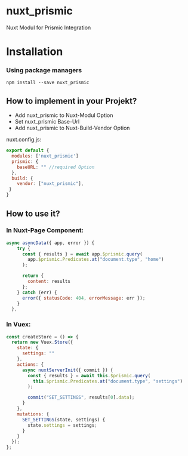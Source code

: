 # nuxt_prismic
Nuxt Modul for Prismic Integration 

# Installation
### Using package managers
`npm install --save nuxt_prismic`


## How to implement in your Projekt?
* Add nuxt_prismic to Nuxt-Modul Option
* Set nuxt_prismic Base-Url
* Add nuxt_prismic to Nuxt-Build-Vendor Option

nuxt.config.js:

```js
export default {
  modules: ['nuxt_prismic']
  prismic: {
    baseURL: "" //required Option
  },
  build: {
    vendor: ["nuxt_prismic"],
 }
}
```

## How to use it?

### In Nuxt-Page Component:
```js
async asyncData({ app, error }) {
    try {
      const { results } = await app.$prismic.query(
        app.$prismic.Predicates.at("document.type", "home")
      );

      return {
        content: results
      };
    } catch (err) {
      error({ statusCode: 404, errorMessage: err });
    }
  },
```
### In Vuex:

```js
const createStore = () => {
  return new Vuex.Store({
    state: {
      settings: ""
    },
    actions: {
      async nuxtServerInit({ commit }) {
        const { results } = await this.$prismic.query(
          this.$prismic.Predicates.at("document.type", "settings")
        );

        commit("SET_SETTINGS", results[0].data);
      }
    },
    mutations: {
      SET_SETTINGS(state, settings) {
        state.settings = settings;
      }
    }
  });
};
```






 
 
